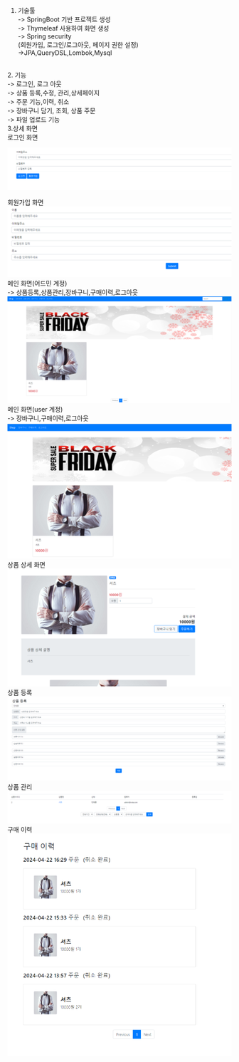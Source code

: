 1. 기술툴 <br/>
-> SpringBoot 기반 프로젝트 생성<br/>
-> Thymeleaf 사용하여 화면 생성<br/>
-> Spring security<br/>
   (회원가입, 로그인/로그아웃, 페이지 권한 설정)<br/>
->JPA,QueryDSL,Lombok,Mysql
<br/>
2. 기능<br/>
-> 로그인, 로그 아웃<br/>
-> 상품 등록,수정, 관리,상세페이지<br/>
-> 주문 기능,이력, 취소<br/>
-> 장바구니 담기, 조회, 상품 주문<br/>
-> 파일 업로드 기능<br/>
3.상세 화면<br/>    
   로그인 화면<br/>
   
   ![img_1.png](img_1.png)
   
   회원가입 화면<br/>
   ![img_2.png](img_2.png)
   메인 화면(어드민 계정)<br/>
   -> 상품등록,상품관리,장바구니,구매이력,로그아웃
 ![img.png](img.png)  
   메인 화면(user 계정)<br/>
   -> 장바구니,구매이력,로그아웃
   ![img_3.png](img_3.png)
   상품 상세 화면<br/>
   ![img_7.png](img_7.png)
   상품 등록<br/>
   ![img_4.png](img_4.png)
   상품 관리<br/>
   ![img_5.png](img_5.png)
   구매 이력<br/>
   ![img_6.png](img_6.png)
